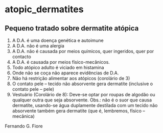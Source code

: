 # atopic_dermatites
## Pequeno tratado sobre dermatite atópica    

1. A D.A. é uma doença genética e autoimune
2. A D.A. não é uma alergia
3. A D.A. não é causada por meios químicos, quer ingeridos, quer por contacto
4. A D.A. é causada por meios físico-mecânicos.
5. Todo atópico adulto é viciado em histamina
6. Onde não se coça não aparece evidências de D.A.
7. Não há restrição alimentar aos atópicos (corolário de 3)
8. O contato pele – tecido não absorvente gera dermatite (inclusive o contato pele –
pele)
9. Vestuário (Corolário de 8): Deve-se optar por roupas de algodão ou qualquer outra
que seja absorvente. Obs.: não é o suor que causa dermatite, usando-se água
duplamente destilada com um tecido não absorvente também gera dermatite (que é,
lembremos, físico – mecânica)

Fernando G. Fiore
